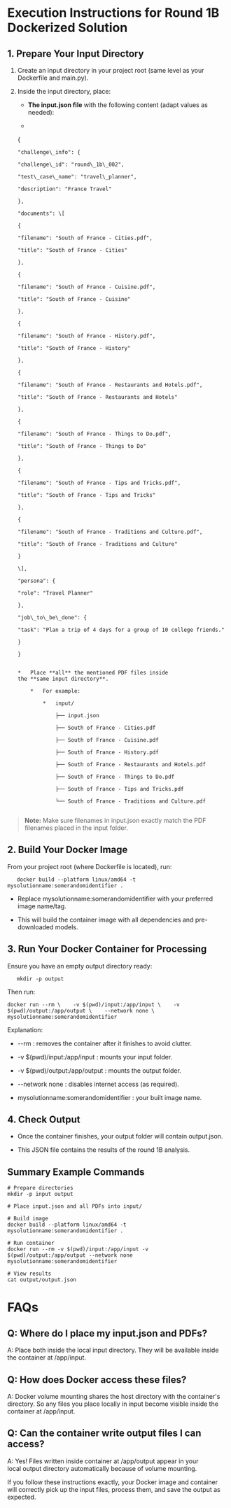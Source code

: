 Execution Instructions for Round 1B Dockerized Solution
=======================================================

1\. Prepare Your Input Directory
--------------------------------

1.  Create an input directory in your project root (same level as your Dockerfile and main.py).
    
2.  Inside the input directory, place:
    
    *   **The input.json file** with the following content (adapt values as needed):
        
    *   ```json 
    {
        
        "challenge\_info": {
        
        "challenge\_id": "round\_1b\_002",
        
        "test\_case\_name": "travel\_planner",
        
        "description": "France Travel"
        
        },
        
        "documents": \[
        
        {
        
        "filename": "South of France - Cities.pdf",
        
        "title": "South of France - Cities"
        
        },
        
        {
        
        "filename": "South of France - Cuisine.pdf",
        
        "title": "South of France - Cuisine"
        
        },
        
        {
        
        "filename": "South of France - History.pdf",
        
        "title": "South of France - History"
        
        },
        
        {
        
        "filename": "South of France - Restaurants and Hotels.pdf",
        
        "title": "South of France - Restaurants and Hotels"
        
        },
        
        {
        
        "filename": "South of France - Things to Do.pdf",
        
        "title": "South of France - Things to Do"
        
        },
        
        {
        
        "filename": "South of France - Tips and Tricks.pdf",
        
        "title": "South of France - Tips and Tricks"
        
        },
        
        {
        
        "filename": "South of France - Traditions and Culture.pdf",
        
        "title": "South of France - Traditions and Culture"
        
        }
        
        \],
        
        "persona": {
        
        "role": "Travel Planner"
        
        },
        
        "job\_to\_be\_done": {
        
        "task": "Plan a trip of 4 days for a group of 10 college friends."
        
        }
        
        }
    ```
        
    *   Place **all** the mentioned PDF files inside the **same input directory**.
        
        *   For example:
            
            *   input/
                
                ├── input.json
                
                ├── South of France - Cities.pdf
                
                ├── South of France - Cuisine.pdf
                
                ├── South of France - History.pdf
                
                ├── South of France - Restaurants and Hotels.pdf
                
                ├── South of France - Things to Do.pdf
                
                ├── South of France - Tips and Tricks.pdf
                
                └── South of France - Traditions and Culture.pdf
                

> **Note:** Make sure filenames in input.json exactly match the PDF filenames placed in the input folder.

2\. Build Your Docker Image
---------------------------

From your project root (where Dockerfile is located), run:

```console
   docker build --platform linux/amd64 -t mysolutionname:somerandomidentifier .   
   ```

*   Replace mysolutionname:somerandomidentifier with your preferred image name/tag.
    
*   This will build the container image with all dependencies and pre-downloaded models.
    

3\. Run Your Docker Container for Processing
--------------------------------------------

Ensure you have an empty output directory ready:

```console
   mkdir -p output   
   ```

Then run:

```console   
docker run --rm \    -v $(pwd)/input:/app/input \    -v $(pwd)/output:/app/output \    --network none \    mysolutionname:somerandomidentifier   
```

Explanation:

*   \--rm : removes the container after it finishes to avoid clutter.
    
*   \-v $(pwd)/input:/app/input : mounts your input folder.
    
*   \-v $(pwd)/output:/app/output : mounts the output folder.
    
*   \--network none : disables internet access (as required).
    
*   mysolutionname:somerandomidentifier : your built image name.
    

4\. Check Output
----------------

*   Once the container finishes, your output folder will contain output.json.
    
*   This JSON file contains the results of the round 1B analysis.
    

Summary Example Commands
------------------------

```console  
# Prepare directories  
mkdir -p input output  

# Place input.json and all PDFs into input/  

# Build image  
docker build --platform linux/amd64 -t mysolutionname:somerandomidentifier .  

# Run container  
docker run --rm -v $(pwd)/input:/app/input -v $(pwd)/output:/app/output --network none mysolutionname:somerandomidentifier  

# View results  
cat output/output.json   
```

FAQs
====

Q: Where do I place my input.json and PDFs?
-------------------------------------------

A: Place both inside the local input directory. They will be available inside the container at /app/input.

Q: How does Docker access these files?
--------------------------------------

A: Docker volume mounting shares the host directory with the container's directory. So any files you place locally in input become visible inside the container at /app/input.

Q: Can the container write output files I can access?
-----------------------------------------------------

A: Yes! Files written inside container at /app/output appear in your local output directory automatically because of volume mounting.

If you follow these instructions exactly, your Docker image and container will correctly pick up the input files, process them, and save the output as expected.